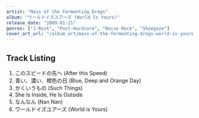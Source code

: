 ```yaml
---
artist: "Mass of the Fermenting Dregs"
album: "ワールドイズユアーズ (World Is Yours)"
release_date: "2009-01-21"
genres: ["J-Rock", "Post-Hardcore", "Noise Rock", "Shoegaze"]
cover_art_url: "/album_art/mass-of-the-fermenting-dregs-world-is-yours.jpg"
---
```


## Track Listing

1. このスピードの先へ (After this Speed)
2. 青い、濃い、橙色の日 (Blue, Deep and Orange Day)
3. かくいうもの (Such Things)
4. She Is Inside, He Is Outside
5. なんなん (Nan Nan)
6. ワールドイズユアーズ (World is Yours)